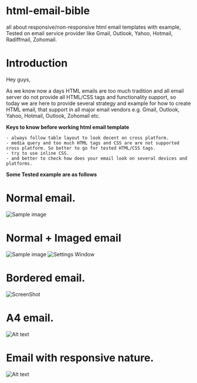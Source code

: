 # html-email-bible
all about responsive/non-responsive html email templates with example, Tested on email service provider like Gmail, Outlook, Yahoo, Hotmail, Radiffmail, Zohomail.

# Introduction 

Hey guys,

As we know now a days HTML emails are too much tradition and all email server do not provide all HTML/CSS tags and functionality support,
so today we are here to provide several strategy and example for how to create HTML email, that support in all major email vendors e.g.
Gmail, Outlook, Yahoo, Hotmail, Outlook, Zohomail etc.

**Keys to know before working html email template**

	- always follow table layout to look decent on cross platform.
	- media query and too much HTML tags and CSS are are not supported cross platform. So better to go for tested HTML/CSS tags.
	- try to use inline CSS.
	- and better to check how does your email look on several devices and platforms.
	
**Some Tested example are as follows**
	
# Normal email.
   ![Sample image](https://github.com/app4pc/html-email-bible/scrnshot/app4pc.png?raw=true "visit app4pc.com")
   
# Normal + Imaged email
![Sample image](https://github.com/app4pc/html-email-bible/scrnshot/app4pc.png?raw=true "visit app4pc.com")
![Settings Window](scrnshot/app4pc.png)
# Bordered email.
![ScreenShot](/scrnshot/app4pc.png)
# A4 email.
![Alt text](https://github.com/app4pc/html-email-bible/scrnshot/app4pc.png?raw=true "Optional Title")
# Email with responsive nature.
![Alt text](https://github.com/app4pc/html-email-bible/scrnshot/app4pc.png?raw=true "Optional Title")
